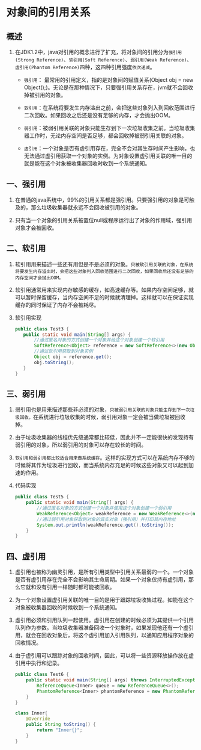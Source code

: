 # 对象间的引用关系

## 概述
1. 在JDK1.2中，java对引用的概念进行了扩充，将对象间的引用分为`强引用(Strong Reference)`、`软引用(Soft Reference)`、`弱引用(Weak Reference)`、`虚引用(Phantom Reference)`四种，这四种引用强度`依次递减`。
    - `强引用`： 最常用的引用定义，指的是对象间的赋值关系(Object obj = new Object();)。无论是在那种情况下，只要强引用关系存在，jvm就不会回收掉被引用的对象。

    - `软引用`：在系统将要发生内存溢出之前，会把这些对象列入到回收范围进行二次回收。如果回收之后还是没有足够的内存，才会抛出OOM。

    - `弱引用`：被弱引用关联的对象只能生存到下一次垃圾收集之前。当垃圾收集器工作时，无论内存空间是否足够，都会回收掉被弱引用关联的对象。

    - `虚引用`：一个对象是否有虚引用存在，完全不会对其生存时间产生影响，也无法通过虚引用获取一个对象的实例。为对象设置虚引用关联的唯一目的就是能在这个对象被收集器回收时收到一个系统通知。

## 一、强引用
1.  在普通的java系统中，99%的引用关系都是强引用。只要强引用的对象是可触及的，那么垃圾收集器就永远不会回收被引用的对象。

2. 只有当一个对象的引用关系被置位null或程序运行出了对象的作用域，强引用对象才会被回收。


## 二、软引用

1. 软引用用来描述一些还有用但是不是必须的对象。`只被软引用关联的对象，在系统将要发生内存溢出时，会把这些对象列入回收范围进行二次回收，如果回收后还没有足够的内存空间才会抛出OOM。`

2. 软引用通常用来实现内存敏感的缓存，如高速缓存等。如果内存空间足够，就可以暂时保留缓存，当内存空间不足的时候就清理掉。这样就可以在保证实现缓存的同时保证了内存不会被耗尽。

3. 软引用实现
     ```java
    public class Test3 {
        public static void main(String[] args) {
            //通过匿名对象的方式创建一个对象并给这个对象创建一个软引用
            SoftReference<Object> reference = new SoftReference<>(new Object());
            //通过软引用获取到对象实例
            Object obj = reference.get();
            obj.toString();
        }
    }
    ```

## 三、弱引用

1. 弱引用也是用来描述那些非必须的对象，`只被弱引用关联的对象只能生存到下一次垃圾回收。`在系统进行垃圾收集的时候，弱引用对象一定会被当做垃圾被回收掉。

2. 由于垃圾收集器的线程优先级通常都比较低，因此并不一定能很快的发现持有弱引用的对象，所以弱引用的对象可以存在较长的时间。

3. `软引用和弱引用都比较适合用来做系统缓存`。这样的实现方式可以在系统内存不够的时候将其作为垃圾进行回收，而当系统内存充足的时候这些对象又可以起到加速的作用。

4. 代码实现
    ```java
    public class Test5 {
        public static void main(String[] args) {
            //通过匿名对象的方式创建一个对象并使用这个对象创建一个弱引用
            WeakReference<Object> weakReference = new WeakReference<>(new Object());
            //通过弱引用对象获取到对象的真实对象（强引用）并打印其内存地址
            System.out.println(weakReference.get().toString());
        }
    }
    ```

## 四、虚引用

1. 虚引用也被称为幽灵引用，是所有引用类型中引用关系最弱的一个。一个对象是否有虚引用存在完全不会影响其生命周期。如果一个对象仅持有虚引用，那么它就和没有引用一样随时都可能被回收。

2. 为一个对象设置虚引用关联的唯一目的是用于跟踪垃圾收集过程。如能在这个对象被收集器回收的时候收到一个系统通知。

3.  虚引用必须和引用队列一起使用。虚引用在创建的时候必须为其提供一个引用队列作为参数。当垃圾收集器准备回收一个对象时，如果发现他还有一个虚引用，就会在回收对象后，将这个虚引用加入引用队列，以通知应用程序对象的回收情况。

4. 由于虚引用可以跟踪对象的回收时间，因此，可以将一些资源释放操作放在虚引用中执行和记录。
    ```java
    public class Test6 {
        public static void main(String[] args) throws InterruptedException {
            ReferenceQueue<Inner> queue = new ReferenceQueue<>();
            PhantomReference<Inner> phantomReference = new PhantomReference<>(new Inner(), queue);
        }
    }

    class Inner{
        @Override
        public String toString() {
            return "Inner{}";
        }
    }
    ```

  

